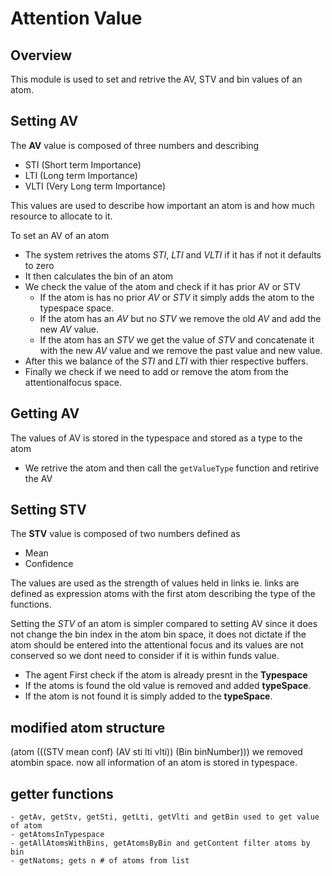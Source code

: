 # Attention Value

## Overview

This module is used to set and retrive the AV, STV and bin values of an atom.

## Setting AV

The **AV** value is composed of three numbers and describing 
- STI (Short term Importance)
- LTI (Long term Importance)
- VLTI (Very Long term Importance)

This values are used to describe how important an atom is and how much resource
to allocate to it.

To set an AV of an atom
- The system retrives the atoms *STI*, *LTI* and *VLTI* if it has if not it defaults 
to zero
- It then calculates the bin of an atom
- We check the value of the atom and check if it has prior AV or STV
    - If the atom is has no prior *AV* or *STV* it simply adds the atom to the
    typespace space.
    - If the atom has an *AV* but no *STV* we remove the old *AV* and add the
    new *AV* value.
    - If the atom has an *STV* we get the value of *STV* and concatenate it with 
    the new *AV* value and we remove the past value and new value.
- After this we balance of the *STI* and *LTI* with thier respective buffers.
- Finally we check if we need to add or remove the atom from the attentionalfocus 
space.

## Getting AV

The values of AV is stored in the typespace and stored as a type to the atom

- We retrive the atom and then call the `getValueType` function and retirive the AV

## Setting STV

The **STV** value is composed of two numbers defined as
- Mean
- Confidence

The values are used as the strength of values held in links
ie. links are defined as expression atoms with the first atom describing the 
type of the functions.

Setting the *STV* of an atom is simpler compared to setting AV since it does not
change the bin index in the atom bin space, it does not dictate if the atom 
should be entered into the attentional focus and its values are not conserved
so we dont need to consider if it is within funds value.

- The agent First check if the atom is already presnt in the **Typespace**
- If the atoms is found the old value is removed and added **typeSpace**.
- If the atom is not found it is simply added to the **typeSpace**.

## modified atom structure

(atom (((STV mean conf) (AV sti lti vlti)) (Bin binNumber)))
we removed atombin space. now all information of an atom is stored in typespace.

## getter functions
    - getAv, getStv, getSti, getLti, getVlti and getBin used to get value of atom
    - getAtomsInTypespace
    - getAllAtomsWithBins, getAtomsByBin and getContent filter atoms by bin
    - getNatoms; gets n # of atoms from list
